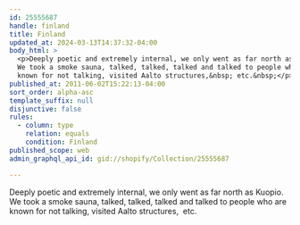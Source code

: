 ```yaml
---
id: 25555687
handle: finland
title: Finland
updated_at: 2024-03-13T14:37:32-04:00
body_html: >
  <p>Deeply poetic and extremely internal, we only went as far north as Kuopio.
  We took a smoke sauna, talked, talked, talked and talked to people who are
  known for not talking, visited Aalto structures,&nbsp; etc.&nbsp;</p>
published_at: 2011-06-02T15:22:13-04:00
sort_order: alpha-asc
template_suffix: null
disjunctive: false
rules:
  - column: type
    relation: equals
    condition: Finland
published_scope: web
admin_graphql_api_id: gid://shopify/Collection/25555687

---
```


Deeply poetic and extremely internal, we only went as far north as Kuopio. We took a smoke sauna, talked, talked, talked and talked to people who are known for not talking, visited Aalto structures,  etc.
